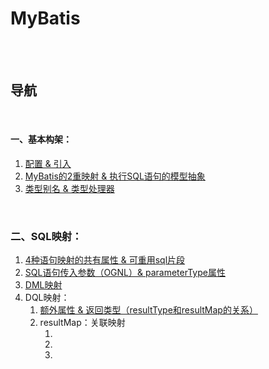 # MyBatis

<br><br>

## 导航

<br>

#### 一、基本构架：

1. [配置 & 引入]()
2. [MyBatis的2重映射 & 执行SQL语句的模型抽象](基本构架/MyBatis的2重映射%20%26%20执行SQL语句的模型抽象.md#mybatis的2重映射--执行sql语句的模型抽象)
3. [类型别名 & 类型处理器](基本构架/类型别名%20%26%20类型处理器.md#类型别名--类型处理器)

<br>

### 二、SQL映射：

1. [4种语句映射的共有属性 & 可重用sql片段]()
2. [SQL语句传入参数（OGNL）& parameterType属性]()
3. [DML映射]()
4. DQL映射：
   1. [额外属性 & 返回类型（resultType和resultMap的关系）]()
   2. resultMap：关联映射
      1. []()
      2. []()
      3. []()
